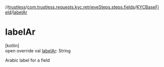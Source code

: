 //[trustless](../../../index.md)/[com.trustless.requests.kyc.retrieveSteps.steps.fields](../index.md)/[KYCBaseField](index.md)/[labelAr](label-ar.md)

# labelAr

[kotlin]\
open override val [labelAr](label-ar.md): String

Arabic label for a field
